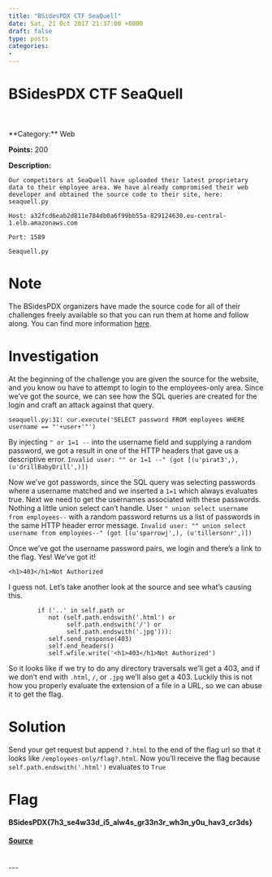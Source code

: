 ```yaml
---
title: "BSidesPDX CTF SeaQuell"
date: Sat, 21 Oct 2017 21:37:00 +0000
draft: false
type: posts
categories: 
- 
---
```

# BSidesPDX CTF SeaQuell

<br/>

<br/>
**Category:** Web

**Points:** 200

**Description:**

```
Our competitors at SeaQuell have uploaded their latest proprietary data to their employee area. We have already compromised their web developer and obtained the source code to their site, here: seaquell.py

Host: a32fcd6eab2d811e784db0a6f99bb55a-829124630.eu-central-1.elb.amazonaws.com

Port: 1589

Seaquell.py

```

Note
====

The BSidesPDX organizers have made the source code for all of their challenges freely available so that you can run them at home and follow along. You can find more information [here](https://github.com/BSidesPDX/CTF-2017).

Investigation
=============

At the beginning of the challenge you are given the source for the website, and you know ou have to attempt to login to the employees-only area. Since we’ve got the source, we can see how the SQL queries are created for the login and craft an attack against that query.

```
seaquell.py:31: cur.execute('SELECT password FROM employees WHERE username == "'+user+'"')
```

By injecting `" or 1=1 --` into the username field and supplying a random password, we got a result in one of the HTTP headers that gave us a descriptive error. `Invalid user: "" or 1=1 --" (got [(u'pirat3',), (u'drillBabyDrill',)])`

Now we’ve got passwords, since the SQL query was selecting passwords where a username matched and we inserted a `1=1` which always evaluates true. Next we need to get the usernames associated with these passwords. Nothing a little union select can’t handle. User `" union select username from employees--` with a random password returns us a list of passwords in the same HTTP header error message. `Invalid user: "" union select username from employees--" (got [(u'sparrowj',), (u'tillersonr',)])`

Once we’ve got the username password pairs, we login and there’s a link to the flag. Yes! We’ve got it!

```
<h1>403</h1>Not Authorized
```

I guess not. Let’s take another look at the source and see what’s causing this.

```
        if ('..' in self.path or 
           not (self.path.endswith('.html') or
                self.path.endswith('/') or
                self.path.endswith('.jpg'))):
           self.send_response(403)
           self.end_headers()
           self.wfile.write('<h1>403</h1>Not Authorized')
```

So it looks like if we try to do any directory traversals we’ll get a 403, and if we don’t end with `.html`, `/`, or `.jpg` we’ll also get a 403. Luckily this is not how you properly evaluate the extension of a file in a URL, so we can abuse it to get the flag.

Solution
========

Send your get request but append `?.html` to the end of the flag url so that it looks like `/employees-only/flag?.html`. Now you’ll receive the flag because `self.path.endswith('.html')` evaluates to `True`

Flag
====

**BSidesPDX{7h3\_se4w33d\_i5\_alw4s\_gr33n3r\_wh3n\_y0u\_hav3\_cr3ds}**

#### [Source](http://b0tchsec.com/2017/bsidespdx/seaquell)

<br/>
---
